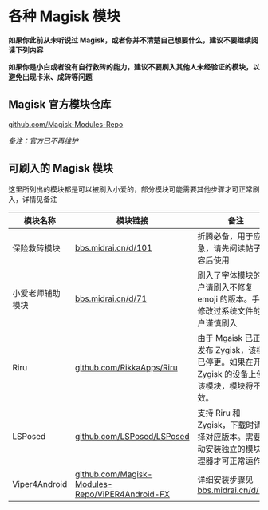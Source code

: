 # 各种 Magisk 模块

**如果你此前从未听说过 Magisk，或者你并不清楚自己想要什么，建议不要继续阅读下列内容**

**如果你是小白或者没有自行救砖的能力，建议不要刷入其他人未经验证的模块，以避免出现卡米、成砖等问题**

## Magisk 官方模块仓库

[github.com/Magisk-Modules-Repo](https://github.com/Magisk-Modules-Repo)

*备注：官方已不再维护*

## 可刷入的 Magisk 模块

这里所列出的模块都是可以被刷入小爱的，部分模块可能需要其他步骤才可正常刷入，详情见备注

| 模块名称 | 模块链接 | 备注 |
|   ---   |  ---   | ---  |
| 保险救砖模块 | [bbs.midrai.cn/d/101](https://bbs.midrai.cn/d/101) | 折腾必备，用于应急，请先阅读帖子内容后使用 |
| 小爱老师辅助模块 | [bbs.midrai.cn/d/71](https://bbs.midrai.cn/d/71) | 刷入了字体模块的用户请刷入不修复 emoji 的版本。手动修改过系统文件的用户谨慎刷入 |
| Riru | [github.com/RikkaApps/Riru](https://github.com/RikkaApps/Riru) | 由于 Mgaisk 已正式发布 Zygisk，该模块已停更。如果在开启 Zygisk 的设备上使用该模块，模块将不生效。 |
| LSPosed | [github.com/LSPosed/LSPosed](https://github.com/LSPosed/LSPosed) | 支持 Riru 和 Zygisk，下载时请选择对应版本。需要手动安装独立的模块管理器才可正常运作。 |
| Viper4Android | [github.com/Magisk-Modules-Repo/ViPER4Android-FX](https://github.com/Magisk-Modules-Repo/ViPER4Android-FX) | 详细安装步骤见 [bbs.midrai.cn/d/103](https://bbs.midrai.cn/d/103) |
